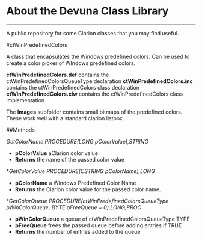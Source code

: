 # About the Devuna Class Library #

----------

A public repository for some Clarion classes that you may find useful.

#ctWinPredefinedColors 

A class that encapsulates the Windows predefined colors.  Can be used to create a color picker of WIndows predefined colors.

**ctWinPredefinedColors.def**	contains the ctWinPredefinedColorsQueueType declaration
**ctWinPredefinedColors.inc**	contains the ctWinPredefinedColors class declaration
**ctWinPredefinedColors.clw**	contains the ctWinPredefinedColors class implementation

The **Images** subfolder contains small bitmaps of the predefined colors.  These work well with a standard clarion listbox.

##Methods

*GetColorName         PROCEDURE(LONG pColorValue),STRING*

- **pColorValue** aClarion color value
- **Returns** the name of the passed color value


**GetColorValue        PROCEDURE(*CSTRING pColorName),LONG**

- **pColorName** a Windows Predefined Color Name
- **Returns** the Clarion color value for the passed color name.

**GetColorQueue        PROCEDURE(*ctWinPredefinedColorsQueueType pWinColorQueue, BYTE pFreeQueue = 0),LONG,PROC**

- **pWinColorQueue** a queue of ctWinPredefinedColorsQueueType TYPE
- **pFreeQueue** frees the passed queue before adding entries if TRUE
- **Returns** the number of entries added to the queue
